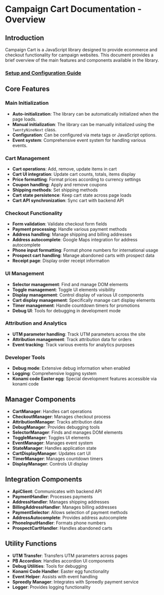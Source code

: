 # Campaign Cart Documentation - Overview

## Introduction

Campaign Cart is a JavaScript library designed to provide ecommerce and checkout functionality for campaign websites. This document provides a brief overview of the main features and components available in the library.

### [Setup and Configuration Guide](docs/README.md)


## Core Features

### Main Initialization

- **Auto-initialization**: The library can be automatically initialized when the page loads.
- **Manual initialization**: The library can be manually initialized using the `TwentyNineNext` class.
- **Configuration**: Can be configured via meta tags or JavaScript options.
- **Event system**: Comprehensive event system for handling various events.

### Cart Management

- **Cart operations**: Add, remove, update items in cart
- **Cart UI integration**: Update cart counts, totals, items display
- **Price formatting**: Format prices according to currency settings
- **Coupon handling**: Apply and remove coupons
- **Shipping methods**: Set shipping methods
- **Cart state persistence**: Keep cart state across page loads
- **Cart API synchronization**: Sync cart with backend API

### Checkout Functionality

- **Form validation**: Validate checkout form fields
- **Payment processing**: Handle various payment methods
- **Address handling**: Manage shipping and billing addresses
- **Address autocomplete**: Google Maps integration for address autocomplete
- **Phone input formatting**: Format phone numbers for international usage
- **Prospect cart handling**: Manage abandoned carts with prospect data
- **Receipt page**: Display order receipt information

### UI Management

- **Selector management**: Find and manage DOM elements
- **Toggle management**: Toggle UI elements visibility
- **Display management**: Control display of various UI components
- **Cart display management**: Specifically manage cart display elements
- **Timer management**: Handle countdown timers for promotions
- **Debug UI**: Tools for debugging in development mode

### Attribution and Analytics

- **UTM parameter handling**: Track UTM parameters across the site
- **Attribution management**: Track attribution data for orders
- **Event tracking**: Track various events for analytics purposes

### Developer Tools

- **Debug mode**: Extensive debug information when enabled
- **Logging**: Comprehensive logging system
- **Konami code Easter egg**: Special development features accessible via konami code

## Manager Components

- **CartManager**: Handles cart operations
- **CheckoutManager**: Manages checkout process
- **AttributionManager**: Tracks attribution data
- **DebugManager**: Provides debugging tools
- **SelectorManager**: Finds and manages DOM elements
- **ToggleManager**: Toggles UI elements
- **EventManager**: Manages event system
- **StateManager**: Handles application state
- **CartDisplayManager**: Updates cart UI
- **TimerManager**: Manages countdown timers
- **DisplayManager**: Controls UI display

## Integration Components

- **ApiClient**: Communicates with backend API
- **PaymentHandler**: Processes payments
- **AddressHandler**: Manages shipping addresses
- **BillingAddressHandler**: Manages billing addresses
- **PaymentSelector**: Allows selection of payment methods
- **AddressAutocomplete**: Provides address autocomplete
- **PhoneInputHandler**: Formats phone numbers
- **ProspectCartHandler**: Handles abandoned carts

## Utility Functions

- **UTM Transfer**: Transfers UTM parameters across pages
- **PB Accordion**: Handles accordion UI components
- **Debug Utilities**: Tools for debugging
- **Konami Code Handler**: Easter egg functionality
- **Event Helper**: Assists with event handling
- **Spreedly Manager**: Integrates with Spreedly payment service
- **Logger**: Provides logging functionality

<!---
## Integration Guide

To integrate the library into your website:

1. Include the library on your page
2. Configure the library using meta tags or JavaScript options
3. Implement required HTML elements with data attributes
4. Initialize the library (automatic or manual)
5. Subscribe to events as needed

A more detailed integration guide will be provided in subsequent documentation.
--->
